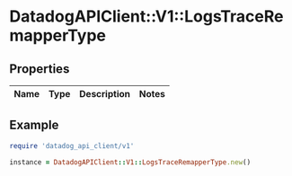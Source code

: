# DatadogAPIClient::V1::LogsTraceRemapperType

## Properties

| Name | Type | Description | Notes |
| ---- | ---- | ----------- | ----- |

## Example

```ruby
require 'datadog_api_client/v1'

instance = DatadogAPIClient::V1::LogsTraceRemapperType.new()
```

